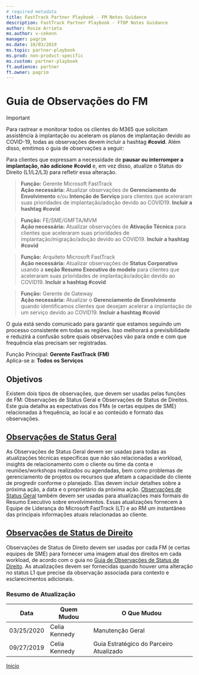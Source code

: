 ```yaml
---  
# required metadata  
title: FastTrack Partner Playbook - FM Notes Guidance 
description: FastTrack Partner Playbook - FTOP Notes Guidance 
author: Rosie Arrieta
ms.author: v-cekenn
manager: pagrim
ms.date: 10/03/2019  
ms.topic: partner-playbook  
ms.prod: non-product-specific
ms.custom: partner-playbook  
ft.audience: partner
ft.owner: pagrim
---  
```


# Guia de Observações do FM

> [!IMPORTANT]
> Para rastrear e monitorar todos os clientes do M365 que solicitam assistência à implantação ou aceleram os planos de implantação devido ao COVID-19, todas as observações devem incluir a hashtag **#covid**. Além disso, emitimos o guia de observações a seguir:  
>
> Para clientes que expressam a necessidade de **pausar ou interromper a implantação, não adicione #covid** e, em vez disso, atualize o Status do Direito (L1/L2/L3) para refletir essa alteração.  

>**Função:** Gerente Microsoft FastTrack  
>**Ação necessária:** Atualizar observações de **Gerenciamento de Envolvimento** e/ou **Intenção de Serviço** para clientes que aceleraram suas prioridades de implantação/adoção devido ao COVID19. **Incluir a hashtag #covid**  

>**Função:** FE/SME/GMFTA/MVM  
>**Ação necessária:** Atualizar observações de **Ativação Técnica** para clientes que aceleraram suas prioridades de implantação/migração/adoção devido ao COVID19. **Incluir a hashtag #covid**  

>**Função:** Arquiteto Microsoft FastTrack  
>**Ação necessária:** Atualizar observações de **Status Corporativo** usando a **seção Resumo Executivo do modelo** para clientes que aceleraram suas prioridades de implantação/adoção devido ao COVID19. **Incluir a hashtag #covid**  

>**Função:** Gerente de Gateway  
>**Ação necessária:** Atualizar o **Gerenciamento de Envolvimento** quando identificamos clientes que desejam acelerar a implantação de um serviço devido ao COVID19. **Incluir a hashtag #covid**

O guia está sendo comunicado para garantir que estamos seguindo um processo consistente em todas as regiões. Isso melhorará a previsibilidade e reduzirá a confusão sobre quais observações vão para onde e com que frequência elas precisam ser registradas.

Função Principal: **Gerente FastTrack (FM)**  
Aplica-se a: **Todos os Serviços**

## Objetivos

Existem dois tipos de observações, que devem ser usadas pelas funções de FM: Observações de Status Geral e Observações de Status de Direitos. Este guia detalha as expectativas dos FMs (e certas equipes de SME) relacionadas à frequência, ao local e ao conteúdo e formato das observações.

## [Observações de Status Geral](guidance-fm-overall-status-notes-partner.md)

As Observações de Status Geral devem ser usadas para todas as atualizações técnicas específicas que não são relacionadas a workload, insights de relacionamento com o cliente ou time da conta e reuniões/workshops realizados ou agendadas, bem como problemas de gerenciamento de projetos ou recursos que afetam a capacidade do cliente de progredir conforme o planejado. Elas devem incluir detalhes sobre a próxima ação, a data e o proprietário da próxima ação. [Observações de Status Geral](guidance-fm-overall-status-notes-pr.md) também devem ser usadas para atualizações mais formais do Resumo Executivo sobre envolvimentos. Essas atualizações fornecem à Equipe de Liderança do Microsoft FastTrack (LT) e ao RM um instantâneo das principais informações atuais relacionadas ao cliente.

## [Observações de Status de Direito](status-guidance-entitlement-status-notes-partner.md)

Observações de Status de Direito devem ser usadas por cada FM (e certas equipes de SME) para fornecer uma imagem atual dos direitos em cada workload, de acordo com o guia no [Guia de Observações de Status de Direito](status-guidance-entitlement-status-notes.md). As atualizações devem ser fornecidas quando houver uma alteração no status L1 que precise da observação associada para contexto e esclarecimentos adicionais.

###  Resumo de Atualização

|Data|Quem Mudou|O Que Mudou|
|---------|---------------|----------------------------|
|03/25/2020| Celia Kennedy| Manutenção Geral|
|09/27/2019| Celia Kennedy| Guia Estratégico do Parceiro Atualizado|

[Início](http://partner-docs.microsoft.com)
